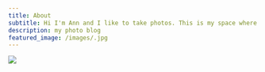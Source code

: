 ```yaml
---
title: About
subtitle: Hi I'm Ann and I like to take photos. This is my space where I share my daily life and travel through images and words.
description: my photo blog
featured_image: /images/.jpg
---
```


![](/images/about.jpg)